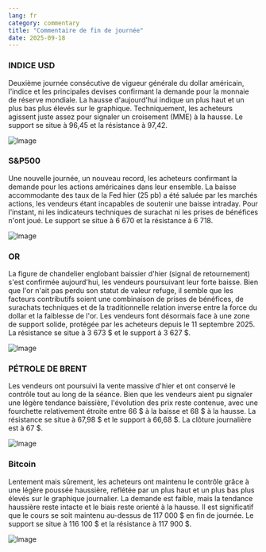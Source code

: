 ```yaml
---
lang: fr
category: commentary
title: "Commentaire de fin de journée"
date: 2025-09-18
---
```


### INDICE USD

Deuxième journée consécutive de vigueur générale du dollar américain, l'indice et les principales devises confirmant la demande pour la monnaie de réserve mondiale. La hausse d'aujourd'hui indique un plus haut et un plus bas plus élevés sur le graphique. Techniquement, les acheteurs agissent juste assez pour signaler un croisement (MME) à la hausse. Le support se situe à 96,45 et la résistance à 97,42.

![Image](https://markleighedu.github.io/img/Sep-2025/18-Sep-2025/usdindex.jpg)

### S&P500

Une nouvelle journée, un nouveau record, les acheteurs confirmant la demande pour les actions américaines dans leur ensemble. La baisse accommodante des taux de la Fed hier (25 pb) a été saluée par les marchés actions, les vendeurs étant incapables de soutenir une baisse intraday. Pour l'instant, ni les indicateurs techniques de surachat ni les prises de bénéfices n'ont joué. Le support se situe à 6 670 et la résistance à 6 718.

![Image](https://markleighedu.github.io/img/Sep-2025/18-Sep-2025/sp500.jpg)

### OR

La figure de chandelier englobant baissier d'hier (signal de retournement) s'est confirmée aujourd'hui, les vendeurs poursuivant leur forte baisse. Bien que l'or n'ait pas perdu son statut de valeur refuge, il semble que les facteurs contributifs soient une combinaison de prises de bénéfices, de surachats techniques et de la traditionnelle relation inverse entre la force du dollar et la faiblesse de l'or. Les vendeurs font désormais face à une zone de support solide, protégée par les acheteurs depuis le 11 septembre 2025. La résistance se situe à 3 673 $ et le support à 3 627 $.

![Image](https://markleighedu.github.io/img/Sep-2025/18-Sep-2025/gold.jpg)

### PÉTROLE DE BRENT

Les vendeurs ont poursuivi la vente massive d'hier et ont conservé le contrôle tout au long de la séance. Bien que les vendeurs aient pu signaler une légère tendance baissière, l'évolution des prix reste contenue, avec une fourchette relativement étroite entre 66 $ à la baisse et 68 $ à la hausse. La résistance se situe à 67,98 $ et le support à 66,68 $. La clôture journalière est à 67 $.

![Image](https://markleighedu.github.io/img/Sep-2025/18-Sep-2025/brentoil.jpg)

### Bitcoin

Lentement mais sûrement, les acheteurs ont maintenu le contrôle grâce à une légère poussée haussière, reflétée par un plus haut et un plus bas plus élevés sur le graphique journalier. La demande est faible, mais la tendance haussière reste intacte et le biais reste orienté à la hausse. Il est significatif que le cours se soit maintenu au-dessus de 117 000 $ en fin de journée. Le support se situe à 116 100 $ et la résistance à 117 900 $.

![Image](https://markleighedu.github.io/img/Sep-2025/18-Sep-2025/bitcoin.jpg)

